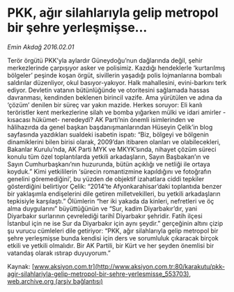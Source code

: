 # PKK, ağır silahlarıyla gelip metropol bir şehre yerleşmişse...

*Emin Akdağ 2016.02.01*

<div class="pNewsDetailMainContent ctx_content" itemprop="articleBody">
 <p>
  Terör örgütü PKK’yla aylardır Güneydoğu’nun dağlarında değil, şehir merkezlerinde çarpışıyor asker ve polisimiz. Kazdığı hendeklerle ‘kurtarılmış bölgeler’ peşinde koşan örgüt, sivillerin yaşadığı polis lojmanlarına bombalı saldırılar düzenliyor, okul basıyor-yakıyor. Halk mahallesini, evini-barkını terk ediyor. Devletin vatanın bütünlüğünde ve otoritesini sağlamada hassas davranması, kendinden beklenen birincil vazife. Ama yürütülen ve adına da ‘çözüm’ denilen bir süreç var yakın mazide. Herkes soruyor: Eli kanlı teröristler kent merkezlerine silah ve bomba yığarken mülki ve idari amirler -kısacası hükümet- neredeydi? AK Parti’nin önemli isimlerinden ve hâlihazırda da genel başkan başdanışmanlarından Hüseyin Çelik’in blog sayfasında yazdıkları sualdeki isabetin ispatı: “Biz, bölgeyi ve bölgenin dinamiklerini bilen birisi olarak, 2009’dan itibaren olanları ve olabilecekleri, Bakanlar Kurulu’nda, AK Parti MYK ve MKYK’sında, nihayet çözüm süreci konulu tüm özel toplantılarda yetkili arkadaşların, Sayın Başbakan’ın ve Sayın Cumhurbaşkanı’nın huzurunda, bütün açıklığı ve netliği ile ortaya koyduk.” Kimi yetkililerin ‘sürecin romantizmine kapıldığını ve fotoğrafın genelini göremediğini’, bu yüzden de objektif izahatlara ciddi tepkiler gösterdiğini belirtiyor Çelik: “2014’te Afyonkarahisar’daki toplantıda benzer bir yaklaşımla endişelerini dile getiren milletvekilleri, bu yetkili arkadaşların tepkisiyle karşılaştı.” Ölümlerin “her iki yakada da kinleri, nefretleri ve öç alma duygularını” büyüttüğünün ve “Sur, kadim Diyarbakır’dır, yani Diyarbakır surlarının çevrelediği tarihî Diyarbakır şehridir. Fatih ilçesi İstanbul için ne ise Sur da Diyarbakır için aynı şeydir.” gerçeğinin altını çizip şu vurucu cümleleri dile getiriyor: “PKK, ağır silahlarıyla gelip metropol bir şehre yerleşmişse bunda kendisi için ders ve sorumluluk çıkaracak birçok etkili ve yetkili olmalıdır. Bir AK Partili, bir Kürt ve her şeyden önemlisi bir vatandaş olarak ıstırap duyuyorum.”
 </p>
</div>


Kaynak: [www.aksiyon.com.tr](http://www.aksiyon.com.tr:80/karakutu/pkk-agir-silahlariyla-gelip-metropol-bir-sehre-yerlesmisse_553703), [web.archive.org (arşiv bağlantısı)](http://web.archive.org/web/20160213233540/http://www.aksiyon.com.tr:80/karakutu/pkk-agir-silahlariyla-gelip-metropol-bir-sehre-yerlesmisse_553703)
